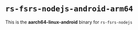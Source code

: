 # `rs-fsrs-nodejs-android-arm64`

This is the **aarch64-linux-android** binary for `rs-fsrs-nodejs`

